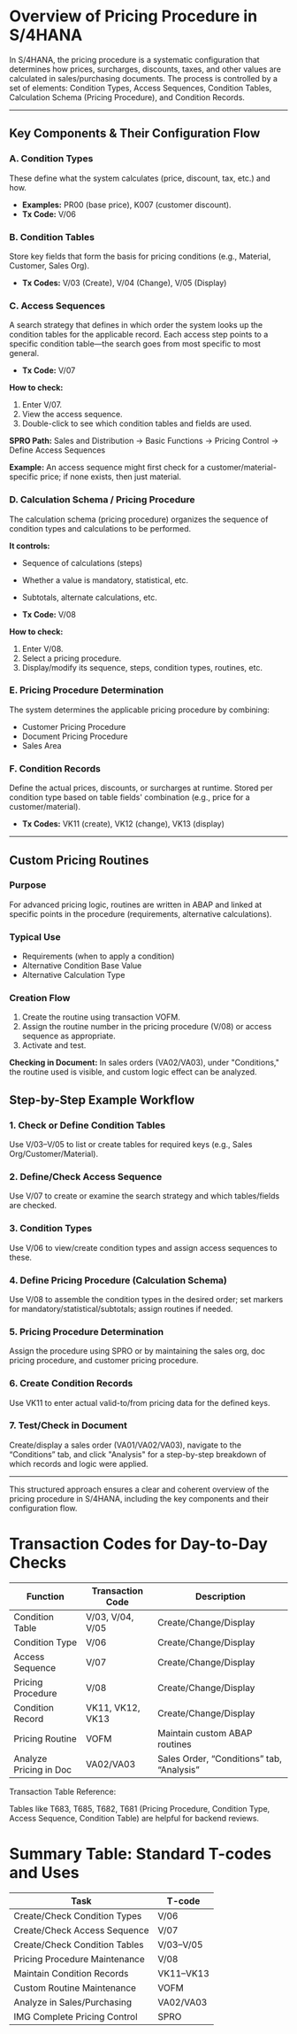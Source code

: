 # Overview of Pricing Procedure in S/4HANA

In S/4HANA, the pricing procedure is a systematic configuration that determines how prices, surcharges, discounts, taxes, and other values are calculated in sales/purchasing documents. The process is controlled by a set of elements: Condition Types, Access Sequences, Condition Tables, Calculation Schema (Pricing Procedure), and Condition Records.

---

## Key Components & Their Configuration Flow

### A. Condition Types
These define what the system calculates (price, discount, tax, etc.) and how.

- **Examples:** PR00 (base price), K007 (customer discount).
- **Tx Code:** V/06

### B. Condition Tables
Store key fields that form the basis for pricing conditions (e.g., Material, Customer, Sales Org).

- **Tx Codes:** V/03 (Create), V/04 (Change), V/05 (Display)

### C. Access Sequences
A search strategy that defines in which order the system looks up the condition tables for the applicable record. Each access step points to a specific condition table—the search goes from most specific to most general.

- **Tx Code:** V/07

**How to check:**
1. Enter V/07.
2. View the access sequence.
3. Double-click to see which condition tables and fields are used.

**SPRO Path:** Sales and Distribution → Basic Functions → Pricing Control → Define Access Sequences

**Example:** An access sequence might first check for a customer/material-specific price; if none exists, then just material.

### D. Calculation Schema / Pricing Procedure
The calculation schema (pricing procedure) organizes the sequence of condition types and calculations to be performed.

**It controls:**
- Sequence of calculations (steps)
- Whether a value is mandatory, statistical, etc.
- Subtotals, alternate calculations, etc.

- **Tx Code:** V/08

**How to check:**
1. Enter V/08.
2. Select a pricing procedure.
3. Display/modify its sequence, steps, condition types, routines, etc.

### E. Pricing Procedure Determination
The system determines the applicable pricing procedure by combining:
- Customer Pricing Procedure
- Document Pricing Procedure
- Sales Area

### F. Condition Records
Define the actual prices, discounts, or surcharges at runtime. Stored per condition type based on table fields' combination (e.g., price for a customer/material).

- **Tx Codes:** VK11 (create), VK12 (change), VK13 (display)

---

## Custom Pricing Routines

### Purpose
For advanced pricing logic, routines are written in ABAP and linked at specific points in the procedure (requirements, alternative calculations).

### Typical Use
- Requirements (when to apply a condition)
- Alternative Condition Base Value
- Alternative Calculation Type

### Creation Flow
1. Create the routine using transaction VOFM.
2. Assign the routine number in the pricing procedure (V/08) or access sequence as appropriate.
3. Activate and test.

**Checking in Document:** In sales orders (VA02/VA03), under "Conditions," the routine used is visible, and custom logic effect can be analyzed.

## Step-by-Step Example Workflow

### 1. Check or Define Condition Tables
Use V/03–V/05 to list or create tables for required keys (e.g., Sales Org/Customer/Material).

### 2. Define/Check Access Sequence
Use V/07 to create or examine the search strategy and which tables/fields are checked.

### 3. Condition Types
Use V/06 to view/create condition types and assign access sequences to these.

### 4. Define Pricing Procedure (Calculation Schema)
Use V/08 to assemble the condition types in the desired order; set markers for mandatory/statistical/subtotals; assign routines if needed.

### 5. Pricing Procedure Determination
Assign the procedure using SPRO or by maintaining the sales org, doc pricing procedure, and customer pricing procedure.

### 6. Create Condition Records
Use VK11 to enter actual valid-to/from pricing data for the defined keys.

### 7. Test/Check in Document
Create/display a sales order (VA01/VA02/VA03), navigate to the “Conditions” tab, and click "Analysis" for a step-by-step breakdown of which records and logic were applied.

---

This structured approach ensures a clear and coherent overview of the pricing procedure in S/4HANA, including the key components and their configuration flow.
# Transaction Codes for Day-to-Day Checks

| Function              | Transaction Code  | Description                           |
|-----------------------|-------------------|---------------------------------------|
| Condition Table       | V/03, V/04, V/05  | Create/Change/Display                 |
| Condition Type        | V/06              | Create/Change/Display                 |
| Access Sequence       | V/07              | Create/Change/Display                 |
| Pricing Procedure     | V/08              | Create/Change/Display                 |
| Condition Record      | VK11, VK12, VK13  | Create/Change/Display                 |
| Pricing Routine       | VOFM              | Maintain custom ABAP routines         |
| Analyze Pricing in Doc| VA02/VA03         | Sales Order, “Conditions” tab, “Analysis” |


Transaction Table Reference:

Tables like T683, T685, T682, T681 (Pricing Procedure, Condition Type, Access Sequence, Condition Table) are helpful for backend reviews.

# Summary Table: Standard T-codes and Uses

| Task                              | T-code       |
|-----------------------------------|--------------|
| Create/Check Condition Types      | V/06         |
| Create/Check Access Sequence      | V/07         |
| Create/Check Condition Tables     | V/03–V/05    |
| Pricing Procedure Maintenance     | V/08         |
| Maintain Condition Records        | VK11–VK13    |
| Custom Routine Maintenance        | VOFM         |
| Analyze in Sales/Purchasing       | VA02/VA03    |
| IMG Complete Pricing Control      | SPRO         |
